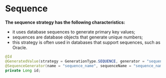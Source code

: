 # Sequence
**The sequence strategy has the following characteristics:**
- it uses database sequences to generate primary key values;
- sequences are database objects that generate unique numbers;
- this strategy is often used in databases that support sequences, such as Oracle.
```java
@Id
@GeneratedValue(strategy = GenerationType.SEQUENCE, generator = "sequence_name")
@SequenceGenerator(name = "sequence_name", sequenceName = "sequence_name", allocationSize = 1)
private Long id;
```